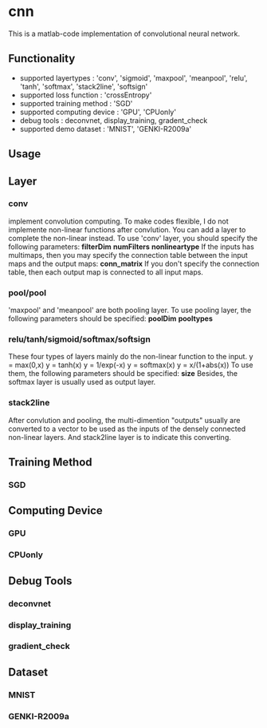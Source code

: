 cnn
===

This is a matlab-code implementation of convolutional neural network.

Functionality
---

* supported layertypes : 'conv', 'sigmoid', 'maxpool', 'meanpool', 'relu', 'tanh', 'softmax', 'stack2line', 'softsign'
* supported loss function : 'crossEntropy' 
* supported training method : 'SGD'
* supported computing device : 'GPU', 'CPUonly'
* debug tools : deconvnet, display\_training, gradent\_check
* supported demo dataset : 'MNIST', 'GENKI-R2009a'

Usage
---

Layer
---

### conv ###
implement convolution computing. To make codes flexible, I do not implemente non-linear functions after convlution. You can add a layer to complete the non-linear instead.
To use 'conv' layer, you should specify the following parameters:
**filterDim**
**numFilters**
**nonlineartype**
If the inputs has multimaps, then you may specify the connection table between the input maps and the output maps:
**conn\_matrix**
If you don't specify the connection table, then each output map is connected to all input maps.

### pool/pool ###
'maxpool' and 'meanpool' are both pooling layer. To use pooling layer, the following parameters should be specified:
**poolDim**
**pooltypes**
### relu/tanh/sigmoid/softmax/softsign ###
These four types of layers mainly do the non-linear function to the input.
y = max(0,x)
y = tanh(x)
y = 1/exp(-x)
y = softmax(x)
y = x/(1+abs(x))
To use them, the following parameters should be specified:
**size**
Besides, the softmax layer is usually used as output layer.
### stack2line ###
After convlution and pooling, the multi-dimention "outputs" usually are converted to a vector to be used as the inputs of the densely connected non-linear layers. And stack2line layer is to indicate this converting.

Training Method
---

### SGD ###

Computing Device
---

### GPU ###
### CPUonly ###

Debug Tools
---

### deconvnet ###
### display\_training ###
### gradient\_check ###

Dataset
---

### MNIST ###
### GENKI-R2009a ###

